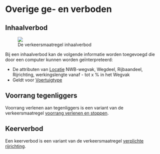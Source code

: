 # Overige ge- en verboden


## Inhaalverbod


<figure  style="width:100%">
<img src="./hoofdstukken/media/inhaalverbod.PNG">
<figcaption>De verkeersmaatregel inhaalverbod</caption>
</figure>

Bij een inhaalverbod kan de volgende informatie worden toegevoegd die door een computer kunnen worden geïnterpreteerd:
* De attributen van [Locatie](#locatie) NWB-wegvak, Wegdeel, Rijbaandeel, Rijrichting, werkingslengte vanaf - tot x % in het Wegvak
* Geldt voor [Voertuigtype](#voertuigtypen) 

## Voorrang tegenliggers

Voorrang verlenen aan tegenliggers is een variant van de verkeersmaatregel [voorrang verlenen en stoppen](#voorrang).

## Keerverbod

Een keerverbod is een variant van de verkeersmaatregel [verplichte rijrichting](#verplichte-rijrichting).